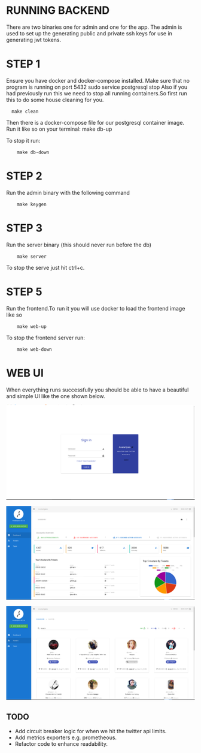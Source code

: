 RUNNING BACKEND
===============
There are two binaries one for admin and one for the app. The admin is used to set up the generating public and private ssh keys for use in generating jwt tokens.

STEP 1
======
Ensure you have docker and docker-compose installed.
Make sure that no program is running on port 5432
      sudo service postgresql stop
Also if you had previously run this we need to stop all running containers.So first run this to do some house cleaning for you.
      
      make clean

Then there is a docker-compose file for our postgresql container image. 
Run it like so on your terminal:
        make db-up
        
To stop it run:

        make db-down

STEP 2
======
Run the admin binary with the following command

        make keygen

STEP 3
======
Run the server binary (this should never run before the db)

        make server
        
To stop the serve just hit ctrl+c.

STEP 5
=======
Run the frontend.To run it you will use docker to load the frontend image like so 

        make web-up
 
To stop the frontend server run:

        make web-down

# WEB UI
When everything runs successfully you should be able to have a beautiful and simple UI like the one shown below.   


![Login Page](img/login.png)

![Dashboard Page](img/dashboard.png)

![Avatars Page](img/avatars.png)


## TODO
- Add circuit breaker logic for when we hit the twitter api limits.
- Add metrics exporters e.g. prometheous.
- Refactor code to enhance readability.